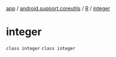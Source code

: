 [app](../../../index.md) / [android.support.coreutils](../../index.md) / [R](../index.md) / [integer](.)

# integer

`class integer`
`class integer`